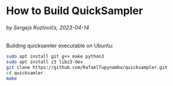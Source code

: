 # How to Build QuickSampler

###### by Sergejs Kozlovičs, 2023-04-14

Building quicksamler executable on Ubuntu:

```bash
sudo apt install git g++ make python3
sudo apt install z3 libz3-dev
git clone https://github.com/RafaelTupynamba/quicksampler.git
cd quicksamler
make
```

